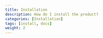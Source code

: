 ```yaml
---
title: Installation
description: How do I install the product?
categories: [Installation]
tags: [install, docs]
weight: 2
---
```

